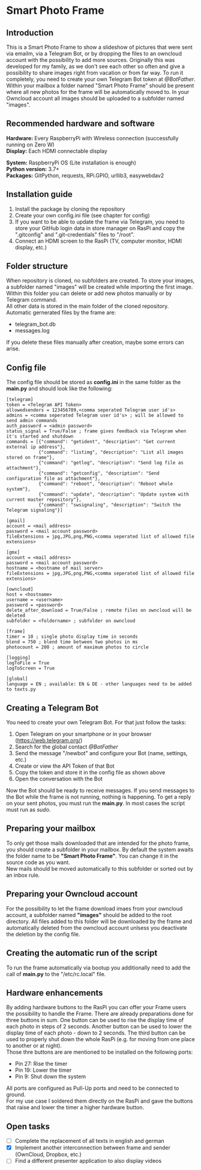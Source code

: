 # Smart Photo Frame

## Introduction

This is a Smart Photo Frame to show a slideshow of pictures that were sent via emailm, via a Telegram Bot, or by dropping the files to an owncloud account with the possibility to add more sources. Originally this was developed for my family, as we don't see each other so often and give a possibility to share images right from vacation or from far way. To run it completely, you need to create your own Telegram Bot token at *@BotFather*. Within your mailbox a folder named "Smart Photo Frame" should be present where all new photos for the frame will be automatically moved to. In your Owncloud account all images should be uploaded to a subfolder named "images". 

## Recommended hardware and software

**Hardware:** Every RaspberryPi with Wireless connection (successfully running on Zero W)\
**Display:** Each HDMI connectable display

**System:** RaspberryPi OS (Lite installation is enough)\
**Python version:** 3.7+\
**Packages:** GitPython, requests, RPi.GPIO, urllib3, easywebdav2

## Installation guide

1. Install the package by cloning the repository
2. Create your own config.ini file (see chapter for config)
3. If you want to be able to update the frame via Telegram, you need to store your GitHub login data in store manager on RasPi and copy the ".gitconfig" and ".git-credentials" files to "/root".
4. Connect an HDMI screen to the RasPi (TV, computer monitor, HDMI display, etc.)

## Folder structure

When repository is cloned, no subfolders are created. To store your images, a subfolder named "images" will be created while importing the first image. Within this folder you can delete or add new photos manually or by Telegram command.\
All other data is stored in the main folder of the cloned repository.\
Automatic gernerated files by the frame are:
* telegram_bot.db
* messages.log

If you delete these files manually after creation, maybe some errors can arise.

## Config file

The config file should be stored as **config.ini** in the same folder as the **main.py** and should look like the following:
```
[telegram]
token = <Telegram API Token>
allowedsenders = 123456789,<comma seperated Telegram user id's>
admins = <comma seperated Telegram user id's> ; will be allowed to send admin commands
auth_password = <admin password>
status_signal = True/False ; frame gives feedback via Telegram when it's started and shutdown
commands = [{"command": "getident", "description": "Get current external ip address"},
            {"command": "listimg", "description": "List all images stored on frame"},
            {"command": "getlog", "description": "Send log file as attachment"},
            {"command": "getconfig", "description": "Send configuration file as attachment"},
            {"command": "reboot", "description": "Reboot whole system"},
            {"command": "update", "description": "Update system with current master repository"},
            {"command": "swsignaling", "description": "Switch the Telegram signaling"}]

[gmail]
account = <mail address>
password = <mail account password>
fileExtensions = jpg,JPG,png,PNG,<comma seperated list of allowed file extensions>

[gmx]
account = <mail address>
password = <mail account password>
hostname = <hostname of mail server>
fileExtensions = jpg,JPG,png,PNG,<comma seperated list of allowed file extensions>

[owncloud]
host = <hostname>
username = <username>
password = <password>
delete_after_download = True/False ; remote files on owncloud will be deleted 
subfolder = <foldername> ; subfolder on owncloud

[frame]
timer = 10 ; single photo display time in seconds 
blend = 750 ; blend time between two photos in ms
photocount = 200 ; amount of maximum photos to circle

[logging]
logToFile = True
logToScreen = True

[global]
language = EN ; available: EN & DE - other languages need to be added to texts.py
```

## Creating a Telegram Bot

You need to create your own Telegram Bot. For that just follow the tasks:
1. Open Telegram on your smartphone or in your browser (https://web.telegram.org/)
2. Search for the global contact *@BotFather*
3. Send the message "/newbot" and configure your Bot (name, settings, etc.)
4. Create or view the API Token of that Bot
5. Copy the token and store it in the config file as shown above
6. Open the conversation with the Bot

Now the Bot should be ready to receive messages. If you send messages to the Bot while the frame is not running, nothing is happening. To get a reply on your sent photos, you must run the **main.py**. In most cases the script must run as *sudo*.

## Preparing your mailbox

To only get those mails downloaded that are intended for the photo frame, you should create a subfolder in your mailbox. By default the system awaits the folder name to be **"Smart Photo Frame"**. You can change it in the source code as you want.\
New mails should be moved automatically to this subfolder or sorted out by an inbox rule.

## Preparing your Owncloud account

For the possibility to let the frame download imaes from your owncloud account, a subfolder named **"images"** should be added to the root directory. All files added to this folder will be downloaded by the frame and automatically deleted from the owncloud account unlsess you deactivate the deletion by the config file.

## Creating the automatic run of the script

To run the frame automatically via bootup you additionally need to add the call of **main.py** to the "/etc/rc.local" file.

## Hardware enhancements

By adding hardware buttons to the RasPi you can offer your Frame users the possibility to handle the Frame. There are already preparations done for three buttons in sum. One button can be used to rise the display time of each photo in steps of 2 seconds. Another button can be used to lower the display time of each photo - down to 2 seconds. The third button can be used to properly shut down the whole RasPi (e.g. for moving from one place to another or at night).\
Those thre buttons are are mentioned to be installed on the following ports:
* Pin 27: Rise the timer
* Pin 19: Lower the timer
* Pin 9: Shut down the system

All ports are configured as Pull-Up ports and need to be connected to ground.\
For my use case I soldered them directly on the RasPi and gave the buttons that raise and lower the timer a higher hardware button.

## Open tasks

- [ ] Complete the replacement of all texts in english and german
- [x] Implement another interconnection between frame and sender (OwnCloud, Dropbox, etc.)
- [ ] Find a different presenter application to also display videos